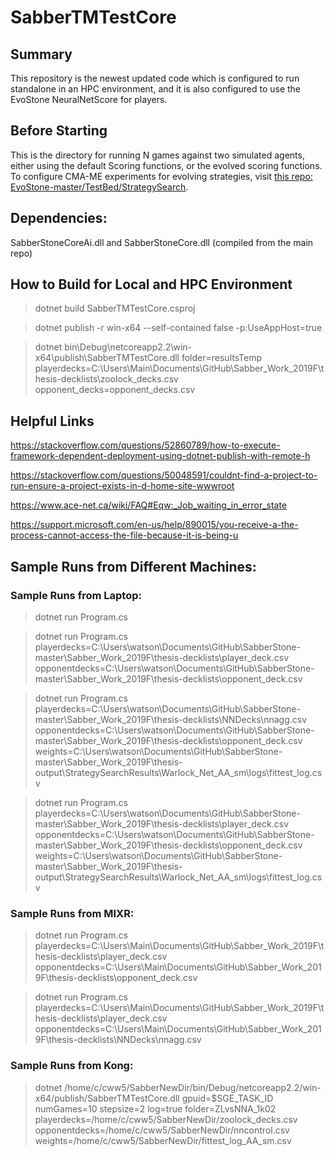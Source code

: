 # SabberTMTestCore

## Summary
This repository is the newest updated code which is configured to run standalone in an HPC environment, and it is also configured to use the EvoStone NeuralNetScore for players. 

## Before Starting
This is the directory for running N games against two simulated agents, either using the default Scoring functions, or the evolved scoring functions. To configure CMA-ME experiments for evolving strategies, visit [this repo: EvoStone-master/TestBed/StrategySearch](https://github.com/cww5/Sabber_Work_2019F/tree/master/EvoStone-master/TestBed/StrategySearch). 

## Dependencies:

SabberStoneCoreAi.dll and SabberStoneCore.dll (compiled from the main repo)

## How to Build for Local and HPC Environment

>dotnet build SabberTMTestCore.csproj

>dotnet publish -r win-x64 --self-contained false -p:UseAppHost=true

>dotnet bin\Debug\netcoreapp2.2\win-x64\publish\SabberTMTestCore.dll folder=resultsTemp playerdecks=C:\Users\Main\Documents\GitHub\Sabber_Work_2019F\thesis-decklists\zoolock_decks.csv opponent_decks=opponent_decks.csv

## Helpful Links
https://stackoverflow.com/questions/52860789/how-to-execute-framework-dependent-deployment-using-dotnet-publish-with-remote-h

https://stackoverflow.com/questions/50048591/couldnt-find-a-project-to-run-ensure-a-project-exists-in-d-home-site-wwwroot

https://www.ace-net.ca/wiki/FAQ#Eqw:_Job_waiting_in_error_state

https://support.microsoft.com/en-us/help/890015/you-receive-a-the-process-cannot-access-the-file-because-it-is-being-u

## Sample Runs from Different Machines: 

### Sample Runs from Laptop:

>dotnet run Program.cs

>dotnet run Program.cs playerdecks=C:\Users\watson\Documents\GitHub\SabberStone-master\Sabber_Work_2019F\thesis-decklists\player_deck.csv opponentdecks=C:\Users\watson\Documents\GitHub\SabberStone-master\Sabber_Work_2019F\thesis-decklists\opponent_deck.csv

>dotnet run Program.cs playerdecks=C:\Users\watson\Documents\GitHub\SabberStone-master\Sabber_Work_2019F\thesis-decklists\NNDecks\nnagg.csv opponentdecks=C:\Users\watson\Documents\GitHub\SabberStone-master\Sabber_Work_2019F\thesis-decklists\opponent_deck.csv weights=C:\Users\watson\Documents\GitHub\SabberStone-master\Sabber_Work_2019F\thesis-output\StrategySearchResults\Warlock_Net_AA_sm\logs\fittest_log.csv

>dotnet run Program.cs playerdecks=C:\Users\watson\Documents\GitHub\SabberStone-master\Sabber_Work_2019F\thesis-decklists\player_deck.csv opponentdecks=C:\Users\watson\Documents\GitHub\SabberStone-master\Sabber_Work_2019F\thesis-decklists\opponent_deck.csv weights=C:\Users\watson\Documents\GitHub\SabberStone-master\Sabber_Work_2019F\thesis-output\StrategySearchResults\Warlock_Net_AA_sm\logs\fittest_log.csv


### Sample Runs from MIXR:

>dotnet run Program.cs playerdecks=C:\Users\Main\Documents\GitHub\Sabber_Work_2019F\thesis-decklists\player_deck.csv opponentdecks=C:\Users\Main\Documents\GitHub\Sabber_Work_2019F\thesis-decklists\opponent_deck.csv

>dotnet run Program.cs playerdecks=C:\Users\Main\Documents\GitHub\Sabber_Work_2019F\thesis-decklists\player_deck.csv opponentdecks=C:\Users\Main\Documents\GitHub\Sabber_Work_2019F\thesis-decklists\NNDecks\nnagg.csv

### Sample Runs from Kong:

>dotnet /home/c/cww5/SabberNewDir/bin/Debug/netcoreapp2.2/win-x64/publish/SabberTMTestCore.dll gpuid=$SGE_TASK_ID numGames=10 stepsize=2 log=true folder=ZLvsNNA_1k02 playerdecks=/home/c/cww5/SabberNewDir/zoolock_decks.csv opponentdecks=/home/c/cww5/SabberNewDir/nncontrol.csv weights=/home/c/cww5/SabberNewDir/fittest_log_AA_sm.csv

